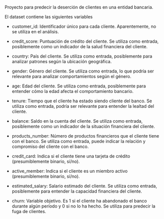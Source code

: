 Proyecto para predecir la deserción de clientes en una entidad bancaria.

El dataset contiene las siguientes variables

* customer_id: Identificador único para cada cliente. Aparentemente, no se utiliza en el análisis.

* credit_score: Puntuación de crédito del cliente. Se utiliza como entrada, posiblemente como un indicador de la salud financiera del cliente.

* country: País del cliente. Se utiliza como entrada, posiblemente para analizar patrones según la ubicación geográfica.

* gender: Género del cliente. Se utiliza como entrada, lo que podría ser relevante para analizar comportamientos según el género.

* age: Edad del cliente. Se utiliza como entrada, posiblemente para entender cómo la edad afecta el comportamiento bancario.

* tenure: Tiempo que el cliente ha estado siendo cliente del banco. Se utiliza como entrada, podría ser relevante para entender la lealtad del cliente.

* balance: Saldo en la cuenta del cliente. Se utiliza como entrada, posiblemente como un indicador de la situación financiera del cliente.

* products_number: Número de productos financieros que el cliente tiene con el banco. Se utiliza como entrada, puede indicar la relación y compromiso del cliente con el banco.

* credit_card: Indica si el cliente tiene una tarjeta de crédito (presumiblemente binario, sí/no).

* active_member: Indica si el cliente es un miembro activo (presumiblemente binario, sí/no).

* estimated_salary: Salario estimado del cliente. Se utiliza como entrada, posiblemente para entender la capacidad financiera del cliente.

* churn: Variable objetivo. Es 1 si el cliente ha abandonado el banco durante algún período y 0 si no lo ha hecho. Se utiliza para predecir la fuga de clientes.

